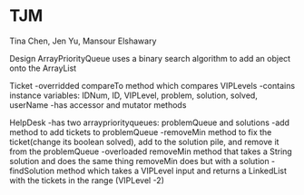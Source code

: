 # TJM

Tina Chen, Jen Yu, Mansour Elshawary

Design
ArrayPriorityQueue
uses a binary search algorithm to add an object onto the ArrayList

Ticket
-overridded compareTo method which compares VIPLevels
-contains instance variables: IDNum, ID, VIPLevel, problem, solution, solved, userName
-has accessor and mutator methods

HelpDesk
-has two arraypriorityqueues: problemQueue and solutions
-add method to add tickets to problemQueue
-removeMin method to fix the ticket(change its boolean solved), add to the solution pile, and remove it from the problemQueue
-overloaded removeMin method that takes a String solution and does the same thing removeMin does but with a solution
-findSolution method which takes a VIPLevel input and returns a LinkedList with the tickets in the range (VIPLevel -2)